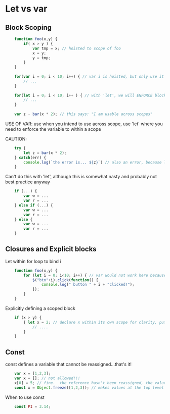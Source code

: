 # Let vs var

## Block Scoping

```javascript
    function foo(x,y) {
        if( x > y ) {
            var tmp = x; // hoisted to scope of foo
            x = y;
            y = tmp;
        }
    }
    
    for(var i = 0; i < 10; i++) { // var i is hoisted, but only use it in the for loop
        // ...
    }
    
    for(let i = 0; i < 10; i++ ) { // with 'let', we will ENFORCE block scoping at COMPILE time.
        // ...
    }
    
    var z - bar(x * 2); // this says: "I am usable across scopes"
```
    
USE OF VAR: use when you intend to use across scope, use 'let' where you need to enforce the variable to within a scope
   
CAUTION:
```javascript
    try {
        let z = bar(x * 2);
    } catch(err) {
        console.log(`the error is... ${z}`) // also an error, because let restricts scope to the previous try block, BUT 'var' would have let that happen
    }
```


Can't do this with 'let', although this is somewhat nasty and probably not best practice anyway
```javascript
    if (...) {
        var w = ...
        var r = ...
    } else if (...) {
        var w = ...
        var r = ...
    } else {
        var w = ...
        var r = ...
    }
```
    
## Closures and Explicit blocks

Let within for loop to bind i
```javascript
    function foo(x,y) {
        for (let i = 0; i<10; i++) { // var would not work here because the i is not bound within the closure of the function
            $("btn"+i).click(function() {
                console.log(" button " + i + "clicked!");
            });
        }
    }
```
    
Explicitly defining a scoped block
```javascript
    if (x > y) {
        { let x = 2; // declare x within its own scope for clarity, put let at the top, so other devs don't run in to the 'temporal dead zone' where the variable is not defined (e.g. if you put a console.log() before the let x, because x is not useable until it's defined within that scope)
            // ....
        }
    }
```
    
## Const
const defines a variable that cannot be reassigned...that's it!
```javascript
    var x = [1,2,3];
    var x = []; // not allowed!!!
    x[0] = 5; // fine.  the reference hasn't been reassigned, the value within has.
    const x = Object.freeze([1,2,3]); // makes values at the top level immutable!!!
```
    
When to use const
```javascript
    const PI = 3.14;
```
    
